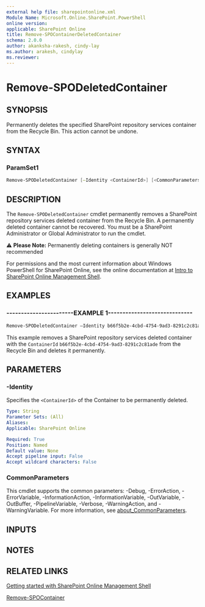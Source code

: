 ```yaml
---
external help file: sharepointonline.xml
Module Name: Microsoft.Online.SharePoint.PowerShell
online version: 
applicable: SharePoint Online
title: Remove-SPOContainerDeletedContainer
schema: 2.0.0
author: akanksha-rakesh, cindy-lay
ms.author: arakesh, cindylay
ms.reviewer:
---
```



# Remove-SPODeletedContainer



## SYNOPSIS

Permanently deletes the specified SharePoint repository services container from the Recycle Bin. This action cannot be undone.

## SYNTAX



### ParamSet1

```powershell
Remove-SPODeletedContainer [–Identity <ContainerId>] [<CommonParameters>]
```



## DESCRIPTION

The `Remove-SPODeletedContainer` cmdlet permanently removes a SharePoint repository services deleted container from the Recycle Bin. A permanently deleted container cannot be recovered. You must be a SharePoint Administrator or Global Administrator to run the cmdlet.

:warning:  **Please Note:**  Permanently deleting containers is generally NOT recommended

 



For permissions and the most current information about Windows PowerShell for SharePoint Online, see the online documentation at [Intro to SharePoint Online Management Shell](https://learn.microsoft.com/powershell/sharepoint/sharepoint-online/introduction-sharepoint-online-management-shell?view=sharepoint-ps).




## EXAMPLES

### -----------------------EXAMPLE 1-----------------------------

```powershell
Remove-SPODeletedContainer –Identity b66f5b2e-4cbd-4754-9ad3-8291c2c81ade
```

This example removes a SharePoint repository services deleted container with the `ContainerId` `b66f5b2e-4cbd-4754-9ad3-8291c2c81ade` from the Recycle Bin and deletes it permanently.



## PARAMETERS


### -Identity

Specifies the `<ContainerId>` of the Container to be permanently deleted.
 
```yaml
Type: String
Parameter Sets: (All)
Aliases:
Applicable: SharePoint Online

Required: True
Position: Named
Default value: None
Accept pipeline input: False
Accept wildcard characters: False
```


### CommonParameters

This cmdlet supports the common parameters: -Debug, -ErrorAction, -ErrorVariable, -InformationAction, -InformationVariable, -OutVariable, -OutBuffer, -PipelineVariable, -Verbose, -WarningAction, and -WarningVariable. For more information, see [about_CommonParameters](https://go.microsoft.com/fwlink/?LinkID=113216).


## INPUTS


## NOTES

## RELATED LINKS

[Getting started with SharePoint Online Management Shell](https://learn.microsoft.com/powershell/sharepoint/sharepoint-online/connect-sharepoint-online?view=sharepoint-ps)

[Remove-SPOContainer](./Remove-SPOContainer.md)


